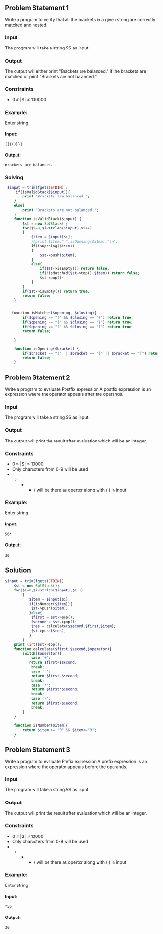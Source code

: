 ## Problem Statement 1
Write a program to verify that all the brackets in a given string are correctly matched and nested.
### Input
The program will take a string 𝑆S as input.
### Output
The output will either print "Brackets are balanced." if the brackets are matched or print "Brackets are not balanced."
### Constraints

- 0 ≤ |S| ≤ 100000

### Example:

Enter string
#### Input:

```
[{{()}}]
```
#### Output:

```
Brackets are balanced.
```

### Solving
```php
 $input = trim(fgets(STDIN));
     if(isValidStack($input)){
        print "Brackets are balanced.";
    }
    else{
        print "Brackets are not balanced.";
    }
    function isValidStack($input) {
        $st = new SplStack();
        for($i=0;$i<strlen($input);$i++)
        {
            $item = $input[$i];
            //print $item." ".isOpening($item)."\n";
            if(isOpening($item))
            {
                $st->push($item);
            }
            else{
                if($st->isEmpty()) return false;
                if(!isMatched($st->top(),$item)) return false;
                $st->pop();
            }
        }
        if($st->isEmpty()) return true;
        return false;
    }


   function isMatched($opening, $closing){
        if($opening == "(" && $closing == ")") return true;
        if($opening == "{" && $closing == "}") return true;
        if($opening == "[" && $closing == "]") return true;
        return false;

    }

    function isOpening($bracket) {
        if($bracket == "(" || $bracket == "{" || $bracket == "[") return true;
        return false;
    }
```

## Problem Statement 2

Write a program to evaluate Postfix expression.A postfix expression is an expression where the operator appears after the operands.
### Input

The program will take a string 𝑆S as input.
### Output

The output will print the result after evaluation which will be an integer.
### Constraints

- 0 ≤ |S| ≤ 10000
- Only characters from 0-9 will be used
- - - - / will be there as opertor along with ( ) in input
### Example:

Enter string
#### Input:

```
56*
```
#### Output:

```
30
```
## Solution

```php
$input = trim(fgets(STDIN));
    $st = new SplStack();
    for($i=0;$i<strlen($input);$i++)
        {
           $item = $input[$i];
           if(isNumber($item)){
            $st->push($item);
           }else{
            $first = $st->pop();
            $second = $st->pop();
            $res = calculate($second,$first,$item);
            $st->push($res);
           }
        }
    print (int)$st->top();
    function calculate($first,$second,$operator){
        switch($operator){
            case '+':
           return $first+$second;
            break;
            case '-':
            return $first-$second;
            break;
            case '*':
            return $first*$second;
            break;
            case '/':
            return $first/$second;
            break;
        }
    }
    
    function isNumber($item){
        return $item >= "0" && $item<="9";
    }

```

## Problem Statement 3

Write a program to evaluate Prefix expression.A prefix expression is an expression where the operator appears before the operands.
### Input
The program will take a string 𝑆S as input.
### Output
The output will print the result after evaluation which will be an integer.
### Constraints
- 0 ≤ |S| ≤ 10000
- Only characters from 0-9 will be used
- - - - / will be there as opertor along with ( ) in input
### Example:
Enter string

#### Input:

```
*56
```

#### Output:

```
30
```